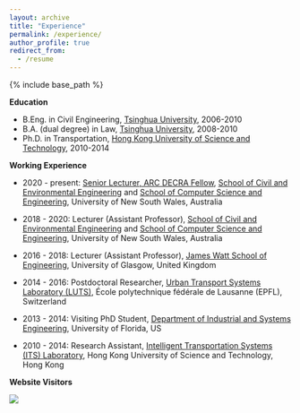 ```yaml
---
layout: archive
title: "Experience"
permalink: /experience/
author_profile: true
redirect_from:
  - /resume
---
```


{% include base_path %}

**Education**

* B.Eng. in Civil Engineering, [Tsinghua University](https://www.tsinghua.edu.cn/publish/thu2018en/index.html), 2006-2010
* B.A. (dual degree) in Law, [Tsinghua University](https://www.tsinghua.edu.cn/publish/thu2018en/index.html), 2008-2010
* Ph.D. in Transportation, [Hong Kong University of Science and Technology](https://www.ust.hk/home), 2010-2014

**Working Experience**

* 2020 - present: [Senior Lecturer, ARC DECRA Fellow](https://research.unsw.edu.au/people/dr-wei-liu), [School of Civil and Environmental Engineering](https://www.engineering.unsw.edu.au/civil-engineering/staff/wei-liu) and [School of Computer Science and Engineering](https://www.engineering.unsw.edu.au/computer-science-engineering/lecturer-wei-liu), University of New South Wales, Australia

* 2018 - 2020: Lecturer (Assistant Professor), [School of Civil and Environmental Engineering](https://www.engineering.unsw.edu.au/civil-engineering/staff/wei-liu) and [School of Computer Science and Engineering](https://www.engineering.unsw.edu.au/computer-science-engineering/lecturer-wei-liu), University of New South Wales, Australia

* 2016 - 2018: Lecturer (Assistant Professor), [James Watt School of Engineering](https://www.gla.ac.uk/schools/engineering/), University of Glasgow, United Kingdom

* 2014 - 2016: Postdoctoral Researcher, [Urban Transport Systems Laboratory (LUTS)](https://www.epfl.ch/labs/luts/), École polytechnique fédérale de Lausanne (EPFL), Switzerland

* 2013 - 2014: Visiting PhD Student, [Department of Industrial and Systems Engineering](https://www.ise.ufl.edu/), University of Florida, US

* 2010 - 2014: Research Assistant, [Intelligent Transportation Systems (ITS) Laboratory](https://sites.google.com/view/hkustits/home), Hong Kong University of Science and Technology, Hong Kong

**Website Visitors**

<a href="https://clustrmaps.com/site/1bc3f"  title="Visit tracker"><img src="//cdn.clustrmaps.com/map_v2.js?cl=080808&w=150&t=n&d=185Iom0uxhsLNrkTbarctYVYhl78Si-06QyyBBA58ag&co=ffffff&cmo=3acc3a&cmn=0b31fa&ct=808080" /></a>
